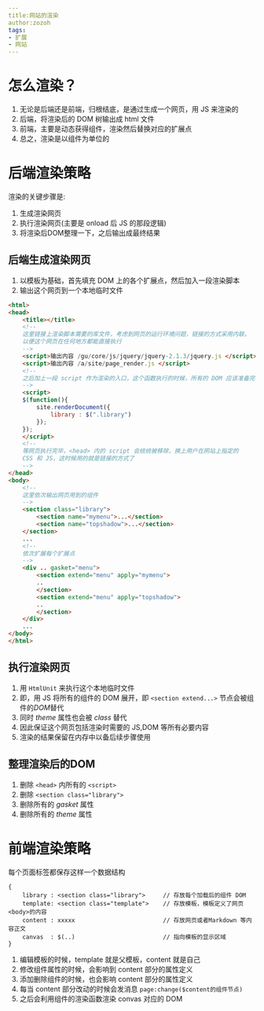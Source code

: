 ```yaml
---
title:网站的渲染
author:zozoh
tags:
- 扩展
- 网站
---
```


# 怎么渲染？

1. 无论是后端还是前端，归根结底，是通过生成一个网页，用 JS 来渲染的
2. 后端，将渲染后的 DOM 树输出成 html 文件
3. 前端，主要是动态获得组件，渲染然后替换对应的扩展点
4. 总之，渲染是以组件为单位的

# 后端渲染策略

渲染的关键步骤是:

1. 生成渲染网页
2. 执行渲染网页(主要是 onload 后 JS 的那段逻辑)
3. 将渲染后DOM整理一下，之后输出成最终结果

## 后端生成渲染网页

1. 以模板为基础，首先填充 DOM 上的各个扩展点，然后加入一段渲染脚本
2. 输出这个网页到一个本地临时文件 

```html
<html>
<head>
    <title></title>
    <!--
    这里链接上渲染脚本需要的库文件，考虑到网页的运行环境问题，链接的方式采用内联。
    以便这个网页在任何地方都能直接执行
    -->
    <script>输出内容 /gu/core/js/jquery/jquery-2.1.3/jquery.js </script>
    <script>输出内容 /a/site/page_render.js </script>
    <!--
    之后加上一段 script 作为渲染的入口，这个函数执行的时候，所有的 DOM 应该准备完毕了
    -->
    <script>                                             
    $(function(){
        site.renderDocument({
            library : $(".library")
        });
    });
    </script>
    <!--
    等网页执行完毕，<head> 内的 script 会统统被移除，换上用户在网站上指定的
    CSS 和 JS，这时候用的就是链接的方式了
    -->
</head>
<body>
    <!--
    这里依次输出网页用到的组件
    -->
    <section class="library">
        <section name="mymenu">...</section>
        <section name="topshadow">...</section>
    </section>
    ...
    <!--
    依次扩展每个扩展点    
    -->
    <div .. gasket="menu">
        <section extend="menu" apply="mymenu">
        ..
        </section>
        <section extend="menu" apply="topshadow">
        ..
        </section>
    </div>
    ...
</body>
</html>
```


## 执行渲染网页

1. 用 `HtmlUnit` 来执行这个本地临时文件
2. 即，用 JS 将所有的组件的 DOM 展开，即 `<section extend...>` 节点会被组件的*DOM*替代
3. 同时 *theme* 属性也会被 *class* 替代
3. 因此保证这个网页包括渲染时需要的 JS,DOM 等所有必要内容
4. 渲染的结果保留在内存中以备后续步骤使用

## 整理渲染后的DOM

1. 删除 `<head>` 内所有的 `<script>`
2. 删除 `<section class="library">`
3. 删除所有的 *gasket* 属性
4. 删除所有的 *theme* 属性

# 前端渲染策略

每个页面标签都保存这样一个数据结构

```
{
    library : <section class="library">     // 存放每个加载后的组件 DOM
    template: <section class="template">    // 存放模板，模板定义了网页<body>的内容
    content : xxxxx                         // 存放网页或者Markdown 等内容正文
    canvas  : $(..)                         // 指向模板的显示区域
}   
```

1. 编辑模板的时候，template 就是父模板，content 就是自己
2. 修改组件属性的时候，会影响到 content 部分的属性定义
3. 添加删除组件的时候，也会影响 content 部分的属性定义
4. 每当 content 部分改动的时候会发消息 `page:change($content的组件节点)` 
5. 之后会利用组件的渲染函数渲染 convas 对应的 DOM




















